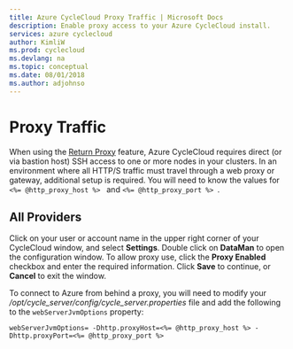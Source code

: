 ```yaml
---
title: Azure CycleCloud Proxy Traffic | Microsoft Docs
description: Enable proxy access to your Azure CycleCloud install.
services: azure cyclecloud
author: KimliW
ms.prod: cyclecloud
ms.devlang: na
ms.topic: conceptual
ms.date: 08/01/2018
ms.author: adjohnso
---
```


# Proxy Traffic

When using the [Return Proxy](https://docs.cyclecomputing.com/user-guide-v6.6.1/return_proxy) feature, Azure CycleCloud requires direct (or via bastion host) SSH access to one or more nodes in your clusters. In an environment where all HTTP/S traffic must travel through a web proxy or gateway, additional setup is required. You will need to know the values for  `<%= @http_proxy_host %> ` and  `<%= @http_proxy_port %> `.

## All Providers
Click on your user or account name in the upper right corner of your CycleCloud window, and select **Settings**. Double click on **DataMan** to open the configuration window. To allow proxy use, click the **Proxy Enabled** checkbox and enter the required information. Click **Save** to continue, or **Cancel** to exit the window.

To connect to Azure from behind a proxy, you will need to modify your  _/opt/cycle_server/config/cycle_server.properties_ file and add the following to the  `webServerJvmOptions` property:

``` properties
webServerJvmOptions= -Dhttp.proxyHost=<%= @http_proxy_host %> -Dhttp.proxyPort=<%= @http_proxy_port %>
```

